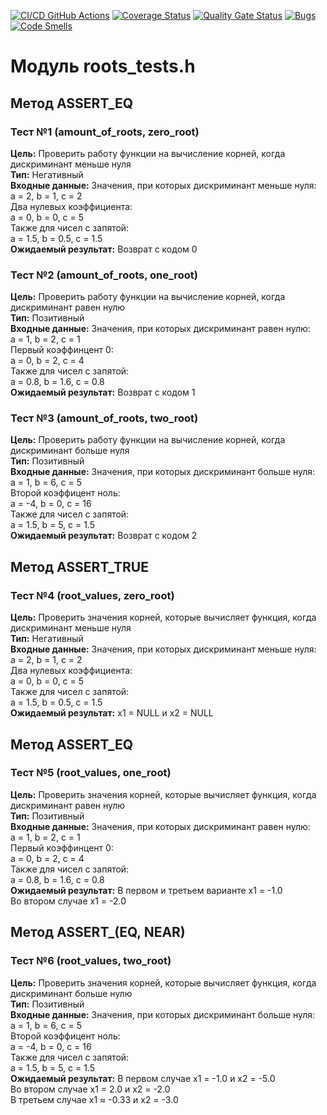 [![CI/CD GitHub Actions](https://github.com/ChirpaEwok/lab1/actions/workflows/test-action.yml/badge.svg)](https://github.com/ChirpaEwok/lab1/actions/workflows/test-action.yml)
[![Coverage Status](https://coveralls.io/repos/github/ChirpaEwok/lab1/badge.svg)](https://coveralls.io/github/ChirpaEwok/lab1)
[![Quality Gate Status](https://sonarcloud.io/api/project_badges/measure?project=ChirpaEwok_lab1&metric=alert_status)](https://sonarcloud.io/summary/new_code?id=ChirpaEwok_lab1)
[![Bugs](https://sonarcloud.io/api/project_badges/measure?project=ChirpaEwok_lab1&metric=bugs)](https://sonarcloud.io/summary/new_code?id=ChirpaEwok_lab1)
[![Code Smells](https://sonarcloud.io/api/project_badges/measure?project=ChirpaEwok_lab1&metric=code_smells)](https://sonarcloud.io/summary/new_code?id=ChirpaEwok_lab1)

# Модуль roots_tests.h
## Метод ASSERT_EQ
### Тест №1 (amount_of_roots, zero_root)
<b>Цель:</b> Проверить работу функции на вычисление корней, когда дискриминант меньше нуля <br/>
<b>Тип:</b> Негативный <br/>
<b>Входные данные:</b> Значения, при которых дискриминант меньше нуля: <br/>
a = 2, b = 1, c = 2 <br/>
Два нулевых коэффициента: <br/>
a = 0, b = 0, c = 5 <br/>
Также для чисел с запятой: </br>
a = 1.5, b = 0.5, c = 1.5 <br/>
<b>Ожидаемый результат:</b> Возврат с кодом 0 <br/>

### Тест №2 (amount_of_roots, one_root)
<b>Цель:</b> Проверить работу функции на вычисление корней, когда дискриминант равен нулю <br/>
<b>Тип:</b> Позитивный <br/>
<b>Входные данные:</b> Значения, при которых дискриминант равен нулю: <br/>
a = 1, b = 2, c = 1 <br/>
Первый коэффинцент 0: <br/>
a = 0, b = 2, c = 4 <br/>
Также для чисел с запятой: </br>
a = 0.8, b = 1.6, c = 0.8 <br/>
<b>Ожидаемый результат:</b> Возврат с кодом 1 <br/>

### Тест №3 (amount_of_roots, two_root)
<b>Цель:</b> Проверить работу функции на вычисление корней, когда дискриминант больше нуля <br/>
<b>Тип:</b> Позитивный <br/>
<b>Входные данные:</b> Значения, при которых дискриминант больше нуля: <br/>
a = 1, b = 6, c = 5 <br/>
Второй коэффицент ноль: <br/>
a = -4, b = 0, c = 16 <br/>
Также для чисел с запятой: </br>
a = 1.5, b = 5, c = 1.5 <br/>
<b>Ожидаемый результат:</b> Возврат с кодом 2 <br/>

## Метод ASSERT_TRUE
### Тест №4 (root_values, zero_root)
<b>Цель:</b> Проверить значения корней, которые вычисляет функция, когда дискриминант меньше нуля <br/>
<b>Тип:</b> Негативный <br/>
<b>Входные данные:</b> Значения, при которых дискриминант меньше нуля: <br/>
a = 2, b = 1, c = 2 <br/>
Два нулевых коэффициента: <br/>
a = 0, b = 0, c = 5 <br/>
Также для чисел с запятой: </br>
a = 1.5, b = 0.5, c = 1.5 <br/>
<b>Ожидаемый результат:</b> x1 = NULL и x2 = NULL <br/>

## Метод ASSERT_EQ
### Тест №5 (root_values, one_root)
<b>Цель:</b> Проверить значения корней, которые вычисляет функция, когда дискриминант равен нулю <br/>
<b>Тип:</b> Позитивный <br/>
<b>Входные данные:</b> Значения, при которых дискриминант равен нулю: <br/>
a = 1, b = 2, c = 1 <br/>
Первый коэффинцент 0: <br/>
a = 0, b = 2, c = 4 <br/>
Также для чисел с запятой: </br>
a = 0.8, b = 1.6, c = 0.8 <br/>
<b>Ожидаемый результат:</b> В первом и третьем варианте x1 = -1.0 <br/>
Во втором случае x1 = -2.0 <br/>

## Метод ASSERT_(EQ, NEAR) 
### Тест №6 (root_values, two_root)
<b>Цель:</b> Проверить значения корней, которые вычисляет функция, когда дискриминант больше нулю <br/>
<b>Тип:</b> Позитивный <br/>
<b>Входные данные:</b> Значения, при которых дискриминант больше нуля: <br/>
a = 1, b = 6, c = 5 <br/>
Второй коэффицент ноль: <br/>
a = -4, b = 0, c = 16 <br/>
Также для чисел с запятой: </br>
a = 1.5, b = 5, c = 1.5 <br/>
<b>Ожидаемый результат:</b> В первом случае x1 = -1.0 и x2 = -5.0 <br/>
Во втором случае x1 = 2.0 и x2 = -2.0 <br/>
В третьем случае x1 ≈ -0.33 и x2 = -3.0 <br/>
